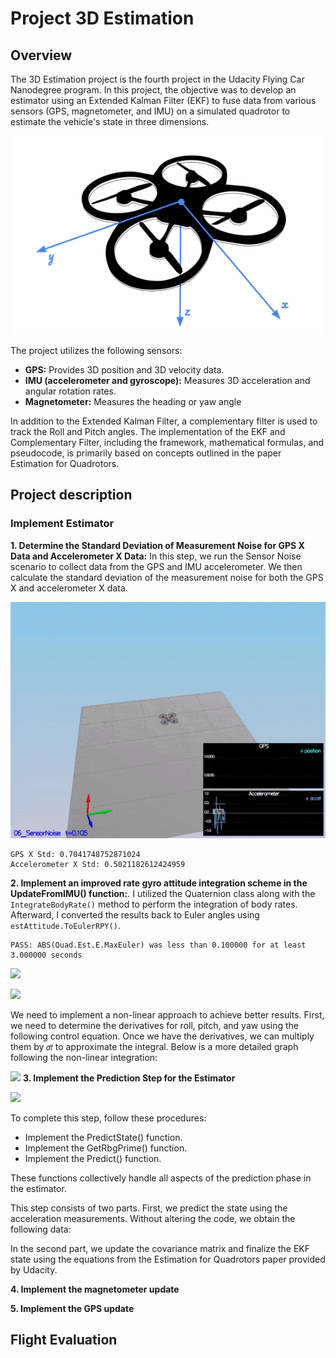 
# Project 3D Estimation

## Overview

The 3D Estimation project is the fourth project in the Udacity Flying Car Nanodegree program. In this project, the objective was to develop an estimator using an Extended Kalman Filter (EKF) to fuse data from various sensors (GPS, magnetometer, and IMU) on a simulated quadrotor to estimate the vehicle's state in three dimensions.

![](https://github.com/1Px-Vision/UAV-Control-Physics-Informed-Machine-Learning/blob/main/Project_Estimation_EKF/EstimationProjectHeadingDroneImage.png)

The project utilizes the following sensors:

* **GPS:** Provides 3D position and 3D velocity data.
* **IMU (accelerometer and gyroscope):** Measures 3D acceleration and angular rotation rates.
* **Magnetometer:** Measures the heading or yaw angle

In addition to the Extended Kalman Filter, a complementary filter is used to track the Roll and Pitch angles. The implementation of the EKF and Complementary Filter, including the framework, mathematical formulas, and pseudocode, is primarily based on concepts outlined in the paper Estimation for Quadrotors.

## Project description

### Implement Estimator

**1. Determine the Standard Deviation of Measurement Noise for GPS X Data and Accelerometer X Data:**
In this step, we run the Sensor Noise scenario to collect data from the GPS and IMU accelerometer. We then calculate the standard deviation of the measurement noise for both the GPS X and accelerometer X data.

![](https://github.com/1Px-Vision/UAV-Control-Physics-Informed-Machine-Learning/blob/main/Project_Estimation_EKF/Results/Scenario_1_Sensor_Noise.gif)

````
GPS X Std: 0.7041748752871024
Accelerometer X Std: 0.5021182612424959
````


**2. Implement an improved rate gyro attitude integration scheme in the UpdateFromIMU() function:**. I utilized the Quaternion class along with the 
````IntegrateBodyRate()```` method to perform the integration of body rates. Afterward, I converted the results back to Euler angles using 
````estAttitude.ToEulerRPY()````.

````
PASS: ABS(Quad.Est.E.MaxEuler) was less than 0.100000 for at least 3.000000 seconds
````

![](https://github.com/1Px-Vision/UAV-Control-Physics-Informed-Machine-Learning/blob/main/Project_Estimation_EKF/Results/Scenario_2_%20Attitude_Estimation.gif)

![](https://github.com/1Px-Vision/UAV-Control-Physics-Informed-Machine-Learning/blob/main/Project_Estimation_EKF/Results/Scenario_2_%20Attitude_Estimation.jpg)

We need to implement a non-linear approach to achieve better results. First, we need to determine the derivatives for roll, pitch, and yaw using the following control equation. Once we have the derivatives, we can multiply them by ````𝑑𝑡```` to approximate the integral. Below is a more detailed graph following the non-linear integration:

![](https://github.com/1Px-Vision/UAV-Control-Physics-Informed-Machine-Learning/blob/main/Project_Estimation_EKF/Results/Scenario_2_%20Attitude_Estimation_error.jpg)
**3. Implement the Prediction Step for the Estimator**

![](https://github.com/1Px-Vision/UAV-Control-Physics-Informed-Machine-Learning/blob/main/Project_Estimation_EKF/Results/Scenario_3_Estimador_1.gif)

To complete this step, follow these procedures:

* Implement the PredictState() function.
* Implement the GetRbgPrime() function.
* Implement the Predict() function.
  
These functions collectively handle all aspects of the prediction phase in the estimator.

This step consists of two parts. First, we predict the state using the acceleration measurements. Without altering the code, we obtain the following data:


In the second part, we update the covariance matrix and finalize the EKF state using the equations from the Estimation for Quadrotors paper provided by Udacity.


**4. Implement the magnetometer update**

**5. Implement the GPS update**

## Flight Evaluation
